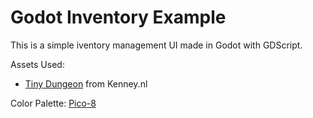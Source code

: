 # Godot Inventory Example

This is a simple iventory management UI made in Godot with GDScript. 

Assets Used:
- [Tiny Dungeon](https://kenney.nl/assets/tiny-dungeon) from Kenney.nl


Color Palette:
[Pico-8](https://lospec.com/palette-list/pico-8)
